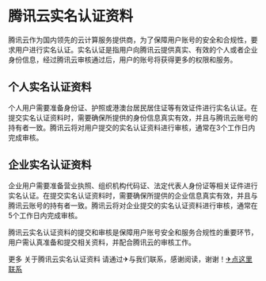# 腾讯云实名认证资料

腾讯云作为国内领先的云计算服务提供商，为了保障用户账号的安全和合规性，要求用户进行实名认证。实名认证是指用户向腾讯云提供真实、有效的个人或者企业身份信息，经过腾讯云审核通过后，用户的账号将获得更多的权限和服务。

## 个人实名认证资料

个人用户需要准备身份证、护照或港澳台居民居住证等有效证件进行实名认证。在提交实名认证资料时，需要确保所提供的身份信息真实有效，并且与腾讯云账号的持有者一致。腾讯云将对用户提交的实名认证资料进行审核，通常在3个工作日内完成审核。

## 企业实名认证资料

企业用户需要准备营业执照、组织机构代码证、法定代表人身份证等相关证件进行实名认证。在提交实名认证资料时，需要确保所提供的企业信息真实有效，并且与腾讯云账号的持有者一致。腾讯云将对企业提交的实名认证资料进行审核，通常在5个工作日内完成审核。

腾讯云实名认证资料的提交和审核是保障用户账号安全和服务合规性的重要环节，用户需认真准备和提交相关资料，并配合腾讯云的审核工作。

更多 关于腾讯云实名认证资料 请通过✈与我们联系，感谢阅读，谢谢！[✈点这里联系](https://sms.k02.cc)